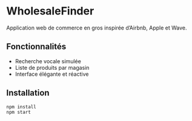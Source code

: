 # WholesaleFinder

Application web de commerce en gros inspirée d’Airbnb, Apple et Wave.

## Fonctionnalités

- Recherche vocale simulée
- Liste de produits par magasin
- Interface élégante et réactive

## Installation

```bash
npm install
npm start
